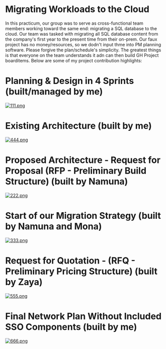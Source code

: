 # Migrating Workloads to the Cloud
In this practicum, our group was to serve as cross-functional team members working toward the same end: migrating a SQL database to the cloud. Our team was tasked with migrating all SQL database content from the company's first year to the present time from their on-prem. Our faux project has no money/resources, so we dodn't input thme into PM planning software. Please forgive the plan/schedule's simplicity. The greatest things is that everyone on the team understands it adn can then build GH Project boarditems. Below are some of my project contribution highlights: 

# Planning & Design in 4 Sprints (built/managed by me)
[![111.png](https://i.postimg.cc/JnCHYsm7/111.png)](https://postimg.cc/sBK2vDvb)

# Existing Architecture (built by me)
[![444.png](https://i.postimg.cc/QxDt22Rm/444.png)](https://postimg.cc/6THtRm64)

# Proposed Architecture - Request for Proposal (RFP - Preliminary Build Structure) (built by Namuna)
[![222.png](https://i.postimg.cc/4y58xCwt/222.png)](https://postimg.cc/ZvWPwMGK)

# Start of our Migration Strategy (built by Namuna and Mona)
[![333.png](https://i.postimg.cc/Z5ZdLBbT/333.png)](https://postimg.cc/N5JFs02V)

# Request for Quotation - (RFQ - Preliminary Pricing Structure) (built by Zaya)
[![555.png](https://i.postimg.cc/sxrjRW0x/555.png)](https://postimg.cc/nj3b4Xxf)

# Final Network Plan Without Included SSO Components (built by me)
[![666.png](https://i.postimg.cc/L5HcT3bt/666.png)](https://postimg.cc/47S24VZy)

